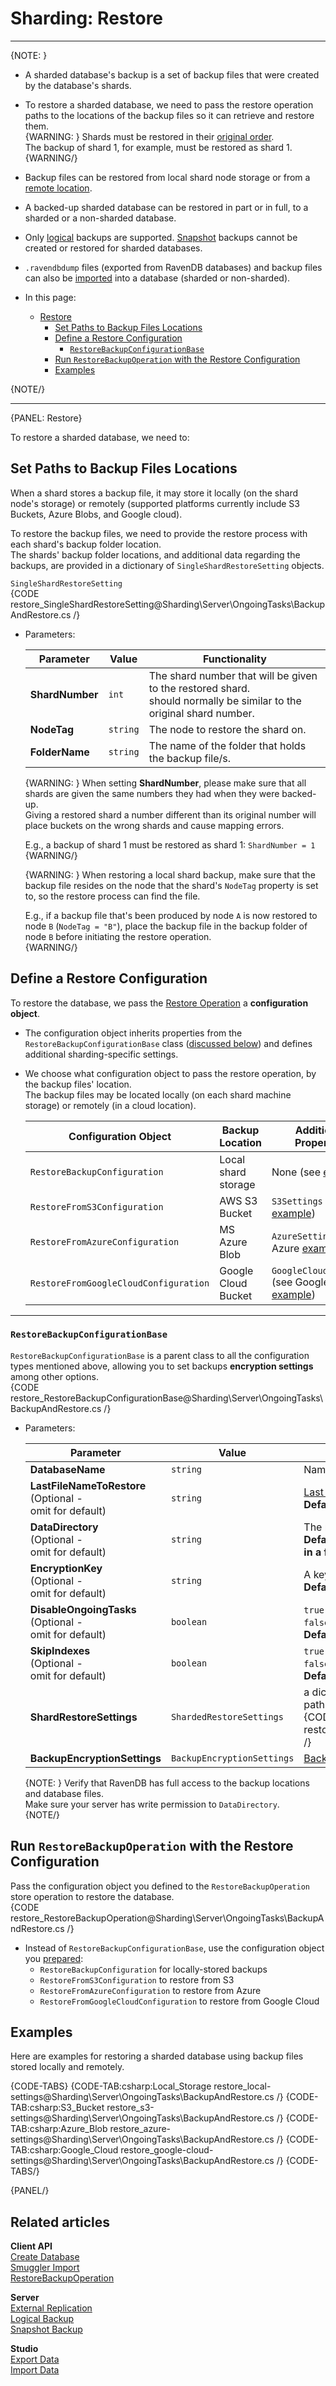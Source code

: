 ﻿# Sharding: Restore
---

{NOTE: }

* A sharded database's backup is a set of backup files that were 
  created by the database's shards.  
* To restore a sharded database, we need to pass the restore 
  operation paths to the locations of the backup files so it 
  can retrieve and restore them.  
   {WARNING: }
   Shards must be restored in their 
   [original order](../../../../sharding/server/ongoing-tasks/backup-and-restore/restore#restore).  
   The backup of shard 1, for example, must be restored as shard 1.
   {WARNING/}
* Backup files can be restored from local shard node storage or from 
  a [remote location](../../../../sharding/server/ongoing-tasks/backup-and-restore/backup#backup-storage-local-and-remote).  
* A backed-up sharded database can be restored in part or in full, 
  to a sharded or a non-sharded database.  
* Only [logical](../../../../server/ongoing-tasks/backup-overview#logical-backup) 
  backups are supported. 
  [Snapshot](../../../../server/ongoing-tasks/backup-overview#snapshot) 
  backups cannot be created or restored for sharded databases.  
* `.ravendbdump` files (exported from RavenDB databases) and 
  backup files can also be 
  [imported](../../../../sharding/client-api/smuggler/import-and-export#import) 
  into a database (sharded or non-sharded).  

* In this page:  
  * [Restore](../../../../sharding/server/ongoing-tasks/backup-and-restore/restore#restore)  
     * [Set Paths to Backup Files Locations](../../../../sharding/server/ongoing-tasks/backup-and-restore/restore#set-paths-to-backup-files-locations)  
     * [Define a Restore Configuration](../../../../sharding/server/ongoing-tasks/backup-and-restore/restore#define-a-restore-configuration)  
         * [`RestoreBackupConfigurationBase`](../../../../sharding/server/ongoing-tasks/backup-and-restore/restore#section)
     * [Run `RestoreBackupOperation` with the Restore Configuration](../../../../sharding/server/ongoing-tasks/backup-and-restore/restore#run--with-the-restore-configuration)  
     * [Examples](../../../../sharding/server/ongoing-tasks/backup-and-restore/restore#examples)  

{NOTE/}

---

{PANEL: Restore}

To restore a sharded database, we need to:  

## Set Paths to Backup Files Locations
When a shard stores a backup file, it may store it locally (on the 
shard node's storage) or remotely (supported platforms currently include 
S3 Buckets, Azure Blobs, and Google cloud).  
  
To restore the backup files, we need to provide the restore process with 
each shard's backup folder location.  
The shards' backup folder locations, and additional data regarding the backups, 
are provided in a dictionary of `SingleShardRestoreSetting` objects.  

`SingleShardRestoreSetting`  
{CODE restore_SingleShardRestoreSetting@Sharding\Server\OngoingTasks\BackupAndRestore.cs /}

* Parameters:

    | Parameter | Value | Functionality |
    | ------------- | ------------- | ----- |
    | **ShardNumber** | `int` | The shard number that will be given to the restored shard. <br> should normally be similar to the original shard number. |
    | **NodeTag** | `string` | The node to restore the shard on. |
    | **FolderName** | `string` | The name of the folder that holds the backup file/s. |

    {WARNING: }
    When setting **ShardNumber**, please make sure that all shards are 
    given the same numbers they had when they were backed-up.  
    Giving a restored shard a number different than its original number 
    will place buckets on the wrong shards and cause mapping errors.  

    E.g., a backup of shard 1 must be restored as shard 1: `ShardNumber = 1`  
    {WARNING/}

    {WARNING: }
    When restoring a local shard backup, make sure that the backup file 
    resides on the node that the shard's `NodeTag` property is set to, 
    so the restore process can find the file.  

    E.g., if a backup file that's been produced by node `A` is now 
    restored to node `B` (`NodeTag = "B"`), place the backup file in 
    the backup folder of node `B` before initiating the restore operation.  
    {WARNING/}

## Define a Restore Configuration
To restore the database, we pass the 
[Restore Operation](../../../../client-api/operations/maintenance/backup/restore#restoring-a-database:-configuration-and-execution) 
a **configuration object**.  

* The configuration object inherits properties from the `RestoreBackupConfigurationBase` class 
  ([discussed below](../../../../sharding/server/ongoing-tasks/backup-and-restore/restore#section)) 
  and defines additional sharding-specific settings.  

* We choose what configuration object to pass the restore operation, by 
  the backup files' location.  
  The backup files may be located locally (on each shard machine storage) 
  or remotely (in a cloud location).  
  
    | Configuration Object | Backup Location | Additional Properties |
    | -------------------- | --------------- | --------------------- |
    | `RestoreBackupConfiguration` | Local shard storage | None (see [example](../../../../sharding/server/ongoing-tasks/backup-and-restore/restore#examples)) |
    | `RestoreFromS3Configuration` | AWS S3 Bucket | `S3Settings` (see S3 [example](../../../../sharding/server/ongoing-tasks/backup-and-restore/restore#examples)) |
    | `RestoreFromAzureConfiguration` | MS Azure Blob | `AzureSettings` (see Azure [example](../../../../sharding/server/ongoing-tasks/backup-and-restore/restore#examples)) |
    | `RestoreFromGoogleCloudConfiguration` | Google Cloud Bucket | `GoogleCloudSettings` (see Google Cloud [example](../../../../sharding/server/ongoing-tasks/backup-and-restore/restore#examples)) |

---

### `RestoreBackupConfigurationBase`
`RestoreBackupConfigurationBase` is a parent class to all the configuration types 
mentioned above, allowing you to set backups **encryption settings** among other options.  
{CODE restore_RestoreBackupConfigurationBase@Sharding\Server\OngoingTasks\BackupAndRestore.cs /}

* Parameters:

    | Parameter | Value | Functionality |
    | ------------- | ------------- | ----- |
    | **DatabaseName** | `string` | Name for the new database. |
    | **LastFileNameToRestore** <br> (Optional -<br> omit for default) | `string` | [Last incremental backup file](../../../../server/ongoing-tasks/backup-overview#restoration-procedure) to restore. <br> **Default behavior: Restore all backup files in the folder.** |
    | **DataDirectory** <br> (Optional -<br> omit for default) | `string` | The new database data directory. <br> **Default folder: Under the "Databases" folder, <br> in a folder that carries the restored database's name.** |
    | **EncryptionKey** <br> (Optional -<br> omit for default) | `string` | A key for an encrypted database. <br> **Default behavior: Try to restore as if DB is unencrypted.**|
    | **DisableOngoingTasks** <br> (Optional -<br> omit for default) | `boolean` | `true` - disable ongoing tasks when Restore is complete. <br> `false` - enable ongoing tasks when Restore is complete. <br> **Default: `false` (Ongoing tasks will run when Restore is complete).**|
    | **SkipIndexes** <br> (Optional -<br> omit for default) | `boolean` | `true` to disable indexes import, <br> `false` to enable indexes import. <br> **Default: `false` restore all indexes.**|
    | **ShardRestoreSettings** | `ShardedRestoreSettings` | a dictionary of `SingleShardRestoreSetting` instances defining <br> paths to backup locations <br> {CODE restore_ShardedRestoreSettings@Sharding\Server\OngoingTasks\BackupAndRestore.cs /} |
    | **BackupEncryptionSettings** | `BackupEncryptionSettings` | [Backup Encryption Settings](../../../../client-api/operations/maintenance/backup/encrypted-backup#choosing-encryption-mode--key) |
         
    {NOTE: }
    Verify that RavenDB has full access to the backup locations and database files.  
    Make sure your server has write permission to `DataDirectory`.  
    {NOTE/}

## Run `RestoreBackupOperation` with the Restore Configuration
Pass the configuration object you defined to the `RestoreBackupOperation` store operation 
to restore the database.  
{CODE restore_RestoreBackupOperation@Sharding\Server\OngoingTasks\BackupAndRestore.cs /}

* Instead of `RestoreBackupConfigurationBase`, use the configuration object 
  you [prepared](../../../../sharding/server/ongoing-tasks/backup-and-restore/restore#define-a-restore-configuration):  
   * `RestoreBackupConfiguration` for locally-stored backups  
   * `RestoreFromS3Configuration` to restore from S3  
   * `RestoreFromAzureConfiguration` to restore from Azure  
   * `RestoreFromGoogleCloudConfiguration` to restore from Google Cloud  

## Examples

Here are examples for restoring a sharded database using 
backup files stored locally and remotely.  

{CODE-TABS}
{CODE-TAB:csharp:Local_Storage restore_local-settings@Sharding\Server\OngoingTasks\BackupAndRestore.cs /}
{CODE-TAB:csharp:S3_Bucket restore_s3-settings@Sharding\Server\OngoingTasks\BackupAndRestore.cs /}
{CODE-TAB:csharp:Azure_Blob restore_azure-settings@Sharding\Server\OngoingTasks\BackupAndRestore.cs /}
{CODE-TAB:csharp:Google_Cloud restore_google-cloud-settings@Sharding\Server\OngoingTasks\BackupAndRestore.cs /}
{CODE-TABS/}

{PANEL/}

## Related articles

**Client API**  
[Create Database](../../../../client-api/operations/server-wide/create-database)  
[Smuggler Import](../../../../client-api/smuggler/what-is-smuggler#import)  
[RestoreBackupOperation](../../../../client-api/operations/maintenance/backup/restore#restoring-a-database:-configuration-and-execution)  

**Server**  
[External Replication](../../../../server/ongoing-tasks/external-replication)  
[Logical Backup](../../../../server/ongoing-tasks/backup-overview#logical-backup)  
[Snapshot Backup](../../../../server/ongoing-tasks/backup-overview#snapshot)  

**Studio**  
[Export Data](../../../../studio/database/tasks/export-database)  
[Import Data](../../../../studio/database/tasks/import-data/import-data-file)  

